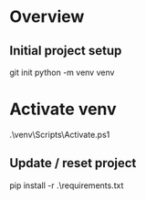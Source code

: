 # Overview

## Initial project setup

git init
python -m venv venv
# Activate venv
.\venv\Scripts\Activate.ps1

## Update / reset project

pip install -r .\requirements.txt